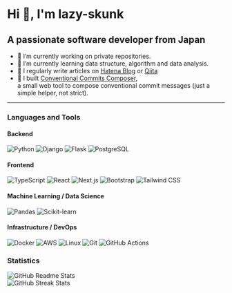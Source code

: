 # Hi 👋, I'm lazy-skunk

## A passionate software developer from Japan

- 🔭 I’m currently working on private repositories.
- 🌱 I’m currently learning data structure, algorithm and data analysis.
- 📝 I regularly write articles on [Hatena Blog](https://lazy-skunk.hatenablog.com/) or [Qiita](https://qiita.com/lazy_skunk)
- 🔧 I built [Conventional Commits Composer](https://conventional-commits-composer.vercel.app/),  
  a small web tool to compose conventional commit messages (just a simple helper, not strict).

---

### Languages and Tools

#### Backend

![Python](https://img.shields.io/badge/Python-3776AB?style=for-the-badge&logo=python&logoColor=white)
![Django](https://img.shields.io/badge/Django-092E20?style=for-the-badge&logo=django&logoColor=white)
![Flask](https://img.shields.io/badge/Flask-000000?style=for-the-badge&logo=flask&logoColor=white)
![PostgreSQL](https://img.shields.io/badge/PostgreSQL-4169E1?style=for-the-badge&logo=postgresql&logoColor=white)

#### Frontend

![TypeScript](https://img.shields.io/badge/TypeScript-3178C6?style=for-the-badge&logo=typescript&logoColor=white)
![React](https://img.shields.io/badge/React-61DAFB?style=for-the-badge&logo=react&logoColor=black)
![Next.js](https://img.shields.io/badge/Next.js-000000?style=for-the-badge&logo=next.js&logoColor=white)
![Bootstrap](https://img.shields.io/badge/Bootstrap-7952B3?style=for-the-badge&logo=bootstrap&logoColor=white)
![Tailwind CSS](https://img.shields.io/badge/tailwind_css-06B6D4?style=for-the-badge&logo=tailwindcss&logoColor=white)

#### Machine Learning / Data Science

![Pandas](https://img.shields.io/badge/Pandas-150458?style=for-the-badge&logo=pandas&logoColor=white)
![Scikit-learn](https://img.shields.io/badge/Scikit--Learn-F7931E?style=for-the-badge&logo=scikit-learn&logoColor=white)

#### Infrastructure / DevOps

![Docker](https://img.shields.io/badge/Docker-2496ED?style=for-the-badge&logo=docker&logoColor=white)
![AWS](https://img.shields.io/badge/AWS-232F3E?style=for-the-badge&logo=amazon-aws&logoColor=white)
![Linux](https://img.shields.io/badge/Linux-FCC624?style=for-the-badge&logo=linux&logoColor=black)
![Git](https://img.shields.io/badge/Git-F05032?style=for-the-badge&logo=git&logoColor=white)
![GitHub Actions](https://img.shields.io/badge/GitHub--Actions-2088FF?style=for-the-badge&logo=githubactions&logoColor=white)

### Statistics

![GitHub Readme Stats](https://github-readme-stats.vercel.app/api/top-langs?username=lazy-skunk&layout=compact&card_width=495&theme=dark)  
![GitHub Streak Stats](https://github-readme-streak-stats.herokuapp.com?user=lazy-skunk&theme=dark)
